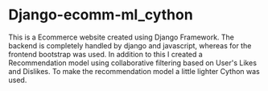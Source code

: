 # Django-ecomm-ml_cython
This is a Ecommerce website created using Django Framework. The backend is completely handled by django and javascript, whereas for the frontend bootstrap was used. In addition to this I created a Recommendation model using collaborative filtering based on User's Likes and Dislikes. To make the recommendation model a little lighter Cython was used.
